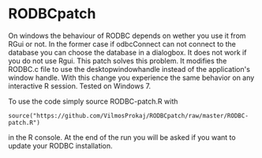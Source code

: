 # RODBCpatch
On windows the behaviour of RODBC depends on wether you use it from RGui or not. In the former case if odbcConnect can not connect to the database you can choose the database in a dialogbox. It does not work if you do not use Rgui. This patch solves this problem. It modifies the RODBC.c file to use the desktopwindowhandle instead of the application's window handle. With this change you experience the same behavior on any interactive R session. Tested on Windows 7.

To use the code  simply source RODBC-patch.R with

`source("https://github.com/VilmosProkaj/RODBCpatch/raw/master/RODBC-patch.R")`

in the R console. At the end of the run you will be asked if you want to update your RODBC installation. 
